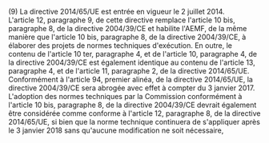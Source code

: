 (9) La directive 2014/65/UE est entrée en vigueur le 2 juillet 2014. L'article 12, paragraphe 9, de cette directive remplace l'article 10 bis, paragraphe 8, de la directive 2004/39/CE et habilite l'AEMF, de la même manière que l'article 10 bis, paragraphe 8, de la directive 2004/39/CE, à élaborer des projets de normes techniques d'exécution. En outre, le contenu de l'article 10 ter, paragraphe 4, et de l'article 10, paragraphe 4, de la directive 2004/39/CE est également identique au contenu de l'article 13, paragraphe 4, et de l'article 11, paragraphe 2, de la directive 2014/65/UE. Conformément à l'article 94, premier alinéa, de la directive 2014/65/UE, la directive 2004/39/CE sera abrogée avec effet à compter du 3 janvier 2017. L'adoption des normes techniques par la Commission conformément à l'article 10 bis, paragraphe 8, de la directive 2004/39/CE devrait également être considérée comme conforme à l'article 12, paragraphe 8, de la directive 2014/65/UE, si bien que la norme technique continuera de s'appliquer après le 3 janvier 2018 sans qu'aucune modification ne soit nécessaire,